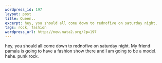```yaml
--- 
wordpress_id: 197
layout: post
title: Queen..
excerpt: hey, you should all come down to rednofive on saturday night. My friend pamala is going to have a fashion show there and I am going to be a model. hehe. punk rock.
tags: rock, fashion
wordpress_url: http://new.nata2.org/?p=197
---
```

hey, you should all come down to rednofive on saturday night. My friend pamala is going to have a fashion show there and I am going to be a model. hehe. punk rock.

